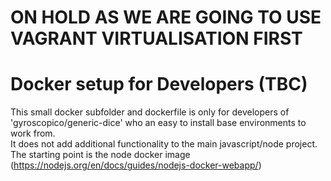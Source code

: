 # ON HOLD AS WE ARE GOING TO USE VAGRANT VIRTUALISATION FIRST

# Docker setup for Developers  (TBC)
This small docker subfolder and dockerfile is only for developers of 'gyroscopico/generic-dice' who an easy to install base environments to work from.  
It does not add additional functionality to the main javascript/node project.
The starting point is the node docker image (https://nodejs.org/en/docs/guides/nodejs-docker-webapp/)


